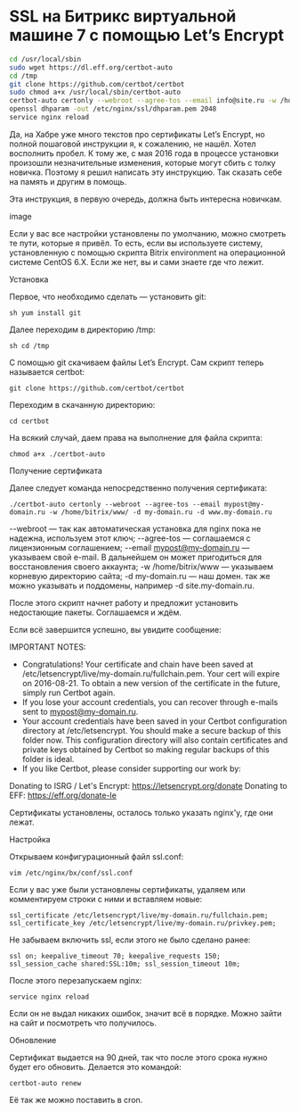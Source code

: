 # SSL на Битрикс виртуальной машине 7 с помощью Let’s Encrypt

```sh
cd /usr/local/sbin
sudo wget https://dl.eff.org/certbot-auto
cd /tmp
git clone https://github.com/certbot/certbot
sudo chmod a+x /usr/local/sbin/certbot-auto
certbot-auto certonly --webroot --agree-tos --email info@site.ru -w /home/bitrix/www/ -d site.ru -d www.site.ru -d test.site.ru
openssl dhparam -out /etc/nginx/ssl/dhparam.pem 2048
service nginx reload
```

Да, на Хабре уже много текстов про сертификаты Let’s Encrypt, но полной пошаговой инструкции я, к сожалению, не нашёл. Хотел восполнить пробел. К тому же, с мая 2016 года в процессе установки произошли незначительные изменения, которые могут сбить с толку новичка. Поэтому я решил написать эту инструкцию. Так сказать себе на память и другим в помощь.

Эта инструкция, в первую очередь, должна быть интересна новичкам.

image

Если у вас все настройки установлены по умолчанию, можно смотреть те пути, которые я привёл. То есть, если вы используете систему, установленную с помощью скрипта Bitrix environment на операционной системе CentOS 6.X. Если же нет, вы и сами знаете где что лежит.

Установка

Первое, что необходимо сделать — установить git:

```sh yum install git```

Далее переходим в директорию /tmp:

```sh cd /tmp```

С помощью git скачиваем файлы Let’s Encrypt. Сам скрипт теперь называется certbot:

`git clone https://github.com/certbot/certbot`


Переходим в скачанную директорию:

`cd certbot`

На всякий случай, даем права на выполнение для файла скрипта:

`chmod a+x ./certbot-auto`

Получение сертификата

Далее следует команда непосредственно получения сертификата:

`./certbot-auto certonly --webroot --agree-tos --email mypost@my-domain.ru -w /home/bitrix/www/ -d my-domain.ru -d www.my-domain.ru`

--webroot — так как автоматическая установка для nginx пока не надежна, используем этот ключ;
--agree-tos — соглашаемся с лицензионным соглашением;
--email mypost@my-domain.ru — указываем свой e-mail. В дальнейшем он может пригодиться для восстановления своего аккаунта;
-w /home/bitrix/www — указываем корневую директорию сайта;
-d my-domain.ru — наш домен. так же можно указывать и поддомены, например -d site.my-domain.ru.

После этого скрипт начнет работу и предложит установить недостающие пакеты. Соглашаемся и ждём.

Если всё завершится успешно, вы увидите сообщение:

IMPORTANT NOTES:
- Congratulations! Your certificate and chain have been saved at
/etc/letsencrypt/live/my-domain.ru/fullchain.pem. Your
cert will expire on 2016-08-21. To obtain a new version of the
certificate in the future, simply run Certbot again.
- If you lose your account credentials, you can recover through
e-mails sent to mypost@my-domain.ru.
- Your account credentials have been saved in your Certbot
configuration directory at /etc/letsencrypt. You should make a
secure backup of this folder now. This configuration directory will
also contain certificates and private keys obtained by Certbot so
making regular backups of this folder is ideal.
- If you like Certbot, please consider supporting our work by:

Donating to ISRG / Let's Encrypt: https://letsencrypt.org/donate
Donating to EFF: https://eff.org/donate-le

Сертификаты установлены, осталось только указать nginx'у, где они лежат.

Настройка

Открываем конфигурационный файл ssl.conf:

`vim /etc/nginx/bx/conf/ssl.conf`

Если у вас уже были установлены сертификаты, удаляем или комментируем строки с ними и вставляем новые:

`ssl_certificate /etc/letsencrypt/live/my-domain.ru/fullchain.pem;
ssl_certificate_key /etc/letsencrypt/live/my-domain.ru/privkey.pem;`

Не забываем включить ssl, если этого не было сделано ранее:

`ssl on;
keepalive_timeout 70;
keepalive_requests 150;
ssl_session_cache shared:SSL:10m;
ssl_session_timeout 10m;`

После этого перезапускаем nginx:

`service nginx reload`

Если он не выдал никаких ошибок, значит всё в порядке. Можно зайти на сайт и посмотреть что получилось.

Обновление

Сертификат выдается на 90 дней, так что после этого срока нужно будет его обновить. Делается это командой:

`certbot-auto renew`

Её так же можно поставить в cron.
